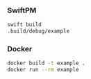 ### SwiftPM
```bash
swift build
.build/debug/example
```

### Docker
```bash
docker build -t example .
docker run --rm example
```
